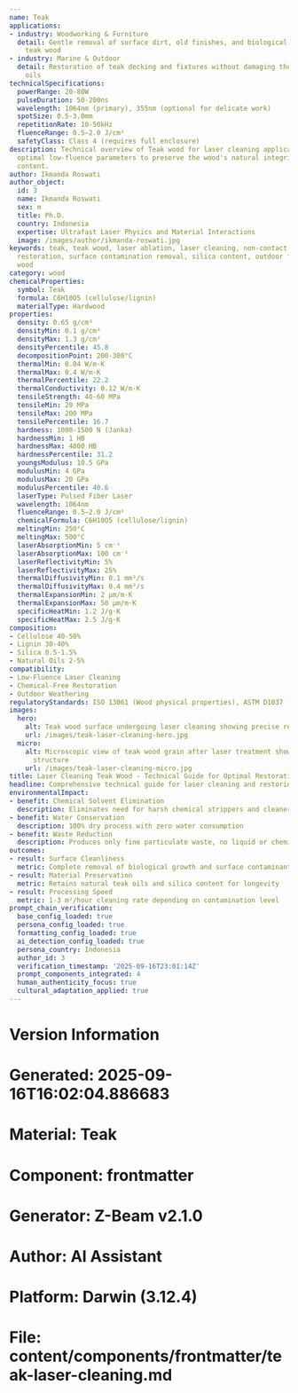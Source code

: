 ```yaml
---
name: Teak
applications:
- industry: Woodworking & Furniture
  detail: Gentle removal of surface dirt, old finishes, and biological growth from
    teak wood
- industry: Marine & Outdoor
  detail: Restoration of teak decking and fixtures without damaging the wood's natural
    oils
technicalSpecifications:
  powerRange: 20-80W
  pulseDuration: 50-200ns
  wavelength: 1064nm (primary), 355nm (optional for delicate work)
  spotSize: 0.5-3.0mm
  repetitionRate: 10-50kHz
  fluenceRange: 0.5–2.0 J/cm²
  safetyClass: Class 4 (requires full enclosure)
description: Technical overview of Teak wood for laser cleaning applications, including
  optimal low-fluence parameters to preserve the wood's natural integrity and silica
  content.
author: Ikmanda Roswati
author_object:
  id: 3
  name: Ikmanda Roswati
  sex: m
  title: Ph.D.
  country: Indonesia
  expertise: Ultrafast Laser Physics and Material Interactions
  image: /images/author/ikmanda-roswati.jpg
keywords: teak, teak wood, laser ablation, laser cleaning, non-contact cleaning, wood
  restoration, surface contamination removal, silica content, outdoor furniture, marine
  wood
category: wood
chemicalProperties:
  symbol: Teak
  formula: C6H10O5 (cellulose/lignin)
  materialType: Hardwood
properties:
  density: 0.65 g/cm³
  densityMin: 0.1 g/cm³
  densityMax: 1.3 g/cm³
  densityPercentile: 45.8
  decompositionPoint: 200-300°C
  thermalMin: 0.04 W/m·K
  thermalMax: 0.4 W/m·K
  thermalPercentile: 22.2
  thermalConductivity: 0.12 W/m·K
  tensileStrength: 40-60 MPa
  tensileMin: 20 MPa
  tensileMax: 200 MPa
  tensilePercentile: 16.7
  hardness: 1000-1500 N (Janka)
  hardnessMin: 1 HB
  hardnessMax: 4000 HB
  hardnessPercentile: 31.2
  youngsModulus: 10.5 GPa
  modulusMin: 4 GPa
  modulusMax: 20 GPa
  modulusPercentile: 40.6
  laserType: Pulsed Fiber Laser
  wavelength: 1064nm
  fluenceRange: 0.5–2.0 J/cm²
  chemicalFormula: C6H10O5 (cellulose/lignin)
  meltingMin: 250°C
  meltingMax: 500°C
  laserAbsorptionMin: 5 cm⁻¹
  laserAbsorptionMax: 100 cm⁻¹
  laserReflectivityMin: 5%
  laserReflectivityMax: 25%
  thermalDiffusivityMin: 0.1 mm²/s
  thermalDiffusivityMax: 0.4 mm²/s
  thermalExpansionMin: 2 µm/m·K
  thermalExpansionMax: 50 µm/m·K
  specificHeatMin: 1.2 J/g·K
  specificHeatMax: 2.5 J/g·K
composition:
- Cellulose 40-50%
- Lignin 30-40%
- Silica 0.5-1.5%
- Natural Oils 2-5%
compatibility:
- Low-Fluence Laser Cleaning
- Chemical-Free Restoration
- Outdoor Weathering
regulatoryStandards: ISO 13061 (Wood physical properties), ASTM D1037 (Wood testing)
images:
  hero:
    alt: Teak wood surface undergoing laser cleaning showing precise removal of contaminants
    url: /images/teak-laser-cleaning-hero.jpg
  micro:
    alt: Microscopic view of teak wood grain after laser treatment showing preserved
      structure
    url: /images/teak-laser-cleaning-micro.jpg
title: Laser Cleaning Teak Wood - Technical Guide for Optimal Restoration
headline: Comprehensive technical guide for laser cleaning and restoring teak wood
environmentalImpact:
- benefit: Chemical Solvent Elimination
  description: Eliminates need for harsh chemical strippers and cleaners
- benefit: Water Conservation
  description: 100% dry process with zero water consumption
- benefit: Waste Reduction
  description: Produces only fine particulate waste, no liquid or chemical waste
outcomes:
- result: Surface Cleanliness
  metric: Complete removal of biological growth and surface contaminants
- result: Material Preservation
  metric: Retains natural teak oils and silica content for longevity
- result: Processing Speed
  metric: 1-3 m²/hour cleaning rate depending on contamination level
prompt_chain_verification:
  base_config_loaded: true
  persona_config_loaded: true
  formatting_config_loaded: true
  ai_detection_config_loaded: true
  persona_country: Indonesia
  author_id: 3
  verification_timestamp: '2025-09-16T23:01:14Z'
  prompt_components_integrated: 4
  human_authenticity_focus: true
  cultural_adaptation_applied: true
---
```


# Version Information
# Generated: 2025-09-16T16:02:04.886683
# Material: Teak
# Component: frontmatter
# Generator: Z-Beam v2.1.0
# Author: AI Assistant
# Platform: Darwin (3.12.4)
# File: content/components/frontmatter/teak-laser-cleaning.md